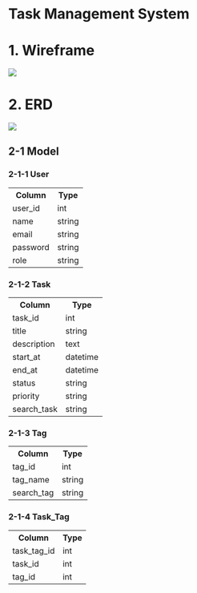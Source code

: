 # Task Management System 

# 1. Wireframe
![](https://i.imgur.com/aghViM5.png)

# 2. ERD
![](https://i.imgur.com/usXXoHU.png)

## 2-1 Model 

### 2-1-1 User
<table>
   <tr>
      <th>Column</th> 
      <th>Type</th> 
   </tr>
   <tr>
      <td>user_id</td> 
      <td>int</td> 
   </tr>
   <tr>
      <td>name</td> 
      <td>string</td> 
   </tr>
    <tr>
      <td>email</td> 
      <td>string</td> 
   </tr>
   <tr>
     <td>password</td> 
     <td>string</td> 
   </tr>
   <tr>
    <td>role</td> 
    <td>string</td> 
   </tr>
</table>

### 2-1-2 Task
<table>
   <tr>
      <th>Column</th> 
      <th>Type</th> 
   </tr>
   <tr>
      <td>task_id</td> 
      <td>int</td> 
   </tr>
  <tr>
     <td>title</td> 
     <td>string</td> 
  </tr>
  <tr>
     <td>description</td>
     <td>text</td>
  </tr>
  <tr>
     <td>start_at</td> 
     <td>datetime</td>
  </tr>
  <tr>
     <td>end_at</td> 
     <td>datetime</td>
  </tr>
  <tr>
     <td>status</td>
     <td>string</td>
  </tr>
  <tr>
     <td>priority</td>
     <td>string</td>
  </tr>
  <tr>
    <td>search_task</td>
    <td>string</td>
  </tr>
</table>


### 2-1-3 Tag
<table>
   <tr>
      <th>Column</th> 
      <th>Type</th> 
   </tr>
   <tr>
     <td>tag_id</td> 
     <td>int</td> 
   </tr>
   <tr>
     <td>tag_name</td> 
     <td>string</td> 
  </tr>
  <tr>
    <td>search_tag</td>
    <td>string</td>
  </tr>
</table>  

### 2-1-4 Task_Tag
<table>
   <tr>
      <th>Column</th> 
      <th>Type</th> 
   </tr>
   <tr>
     <td>task_tag_id</td> 
     <td>int</td> 
   </tr>
   <tr>
     <td>task_id</td> 
     <td>int</td> 
  </tr>
   <tr>
     <td>tag_id</td> 
     <td>int</td> 
  </tr>
</table> 
